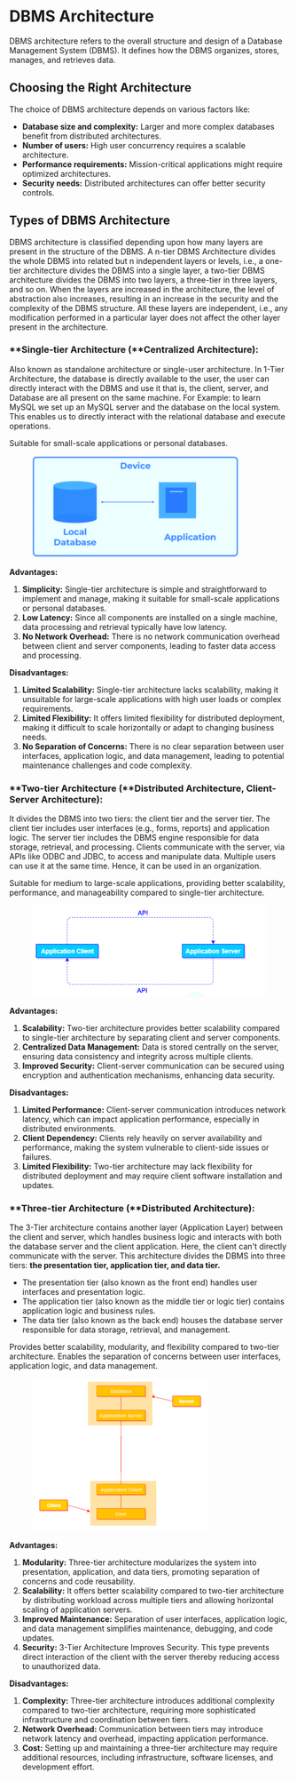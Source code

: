 # DBMS Architecture

DBMS architecture refers to the overall structure and design of a Database Management System (DBMS). It defines how the DBMS organizes, stores, manages, and retrieves data.

## Choosing the Right Architecture

The choice of DBMS architecture depends on various factors like:

* **Database size and complexity:** Larger and more complex databases benefit from distributed architectures.
* **Number of users:** High user concurrency requires a scalable architecture.
* **Performance requirements:** Mission-critical applications might require optimized architectures.
* **Security needs:** Distributed architectures can offer better security controls.

## Types of DBMS Architecture

DBMS architecture is classified depending upon how many layers are present in the structure of the DBMS. A n-tier DBMS Architecture divides the whole DBMS into related but n independent layers or levels, i.e., a one-tier architecture divides the DBMS into a single layer, a two-tier DBMS architecture divides the DBMS into two layers, a three-tier in three layers, and so on. When the layers are increased in the architecture, the level of abstraction also increases, resulting in an increase in the security and the complexity of the DBMS structure. All these layers are independent, i.e., any modification performed in a particular layer does not affect the other layer present in the architecture.

### **Single-tier Architecture (**Centralized Architecture):

Also known as standalone architecture or single-user architecture. In 1-Tier Architecture, the database is directly available to the user, the user can directly interact with the DBMS and use it that is, the client, server, and Database are all present on the same machine. For Example: to learn MySQL we set up an MySQL server and the database on the local system. This enables us to directly interact with the relational database and execute operations.&#x20;

Suitable for small-scale applications or personal databases.

<figure><img src="../../.gitbook/assets/image (1).png" alt="" width="375"><figcaption></figcaption></figure>

**Advantages:**

1. **Simplicity:** Single-tier architecture is simple and straightforward to implement and manage, making it suitable for small-scale applications or personal databases.
2. **Low Latency:** Since all components are installed on a single machine, data processing and retrieval typically have low latency.
3. **No Network Overhead:** There is no network communication overhead between client and server components, leading to faster data access and processing.

**Disadvantages:**

1. **Limited Scalability:** Single-tier architecture lacks scalability, making it unsuitable for large-scale applications with high user loads or complex requirements.
2. **Limited Flexibility:** It offers limited flexibility for distributed deployment, making it difficult to scale horizontally or adapt to changing business needs.
3. **No Separation of Concerns:** There is no clear separation between user interfaces, application logic, and data management, leading to potential maintenance challenges and code complexity.

### **Two-tier Architecture (**Distributed Architecture, **Client-Server Architecture**):

It divides the DBMS into two tiers: the client tier and the server tier. The client tier includes user interfaces (e.g., forms, reports) and application logic. The server tier includes the DBMS engine responsible for data storage, retrieval, and processing. Clients communicate with the server, via APIs like ODBC and JDBC, to access and manipulate data. Multiple users can use it at the same time. Hence, it can be used in an organization.

Suitable for medium to large-scale applications, providing better scalability, performance, and manageability compared to single-tier architecture.

<figure><img src="../../.gitbook/assets/image (1) (1).png" alt=""><figcaption></figcaption></figure>

**Advantages:**

1. **Scalability:** Two-tier architecture provides better scalability compared to single-tier architecture by separating client and server components.
2. **Centralized Data Management:** Data is stored centrally on the server, ensuring data consistency and integrity across multiple clients.
3. **Improved Security:** Client-server communication can be secured using encryption and authentication mechanisms, enhancing data security.

**Disadvantages:**

1. **Limited Performance:** Client-server communication introduces network latency, which can impact application performance, especially in distributed environments.
2. **Client Dependency:** Clients rely heavily on server availability and performance, making the system vulnerable to client-side issues or failures.
3. **Limited Flexibility:** Two-tier architecture may lack flexibility for distributed deployment and may require client software installation and updates.

### **Three-tier Architecture (**Distributed Architecture):

The 3-Tier architecture contains another layer (Application Layer) between the client and server, which handles business logic and interacts with both the database server and the client application. Here, the client can't directly communicate with the server. This architecture divides the DBMS into three tiers: **the presentation tier, application tier, and data tier.**&#x20;

* The presentation tier (also known as the front end) handles user interfaces and presentation logic.&#x20;
* The application tier (also known as the middle tier or logic tier) contains application logic and business rules.&#x20;
* The data tier (also known as the back end) houses the database server responsible for data storage, retrieval, and management.&#x20;

Provides better scalability, modularity, and flexibility compared to two-tier architecture. Enables the separation of concerns between user interfaces, application logic, and data management.

<figure><img src="../../.gitbook/assets/image (2).png" alt="" width="320"><figcaption></figcaption></figure>

**Advantages:**

1. **Modularity:** Three-tier architecture modularizes the system into presentation, application, and data tiers, promoting separation of concerns and code reusability.
2. **Scalability:** It offers better scalability compared to two-tier architecture by distributing workload across multiple tiers and allowing horizontal scaling of application servers.
3. **Improved Maintenance:** Separation of user interfaces, application logic, and data management simplifies maintenance, debugging, and code updates.
4. **Security:** 3-Tier Architecture Improves Security. This type prevents direct interaction of the client with the server thereby reducing access to unauthorized data.

**Disadvantages:**

1. **Complexity:** Three-tier architecture introduces additional complexity compared to two-tier architecture, requiring more sophisticated infrastructure and coordination between tiers.
2. **Network Overhead:** Communication between tiers may introduce network latency and overhead, impacting application performance.
3. **Cost:** Setting up and maintaining a three-tier architecture may require additional resources, including infrastructure, software licenses, and development effort.
